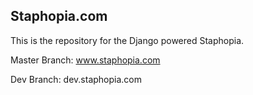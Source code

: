 ## Staphopia.com ##

This is the repository for the Django powered Staphopia. 

Master Branch: www.staphopia.com

Dev Branch: dev.staphopia.com
